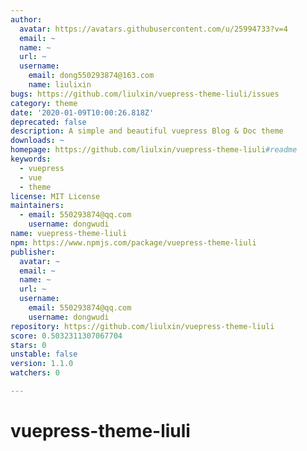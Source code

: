 ```yaml
---
author:
  avatar: https://avatars.githubusercontent.com/u/25994733?v=4
  email: ~
  name: ~
  url: ~
  username:
    email: dong550293874@163.com
    name: liulixin
bugs: https://github.com/liulxin/vuepress-theme-liuli/issues
category: theme
date: '2020-01-09T10:00:26.818Z'
deprecated: false
description: A simple and beautiful vuepress Blog & Doc theme
downloads: ~
homepage: https://github.com/liulxin/vuepress-theme-liuli#readme
keywords:
  - vuepress
  - vue
  - theme
license: MIT License
maintainers:
  - email: 550293874@qq.com
    username: dongwudi
name: vuepress-theme-liuli
npm: https://www.npmjs.com/package/vuepress-theme-liuli
publisher:
  avatar: ~
  email: ~
  name: ~
  url: ~
  username:
    email: 550293874@qq.com
    username: dongwudi
repository: https://github.com/liulxin/vuepress-theme-liuli
score: 0.5032311307067704
stars: 0
unstable: false
version: 1.1.0
watchers: 0

---
```


# vuepress-theme-liuli